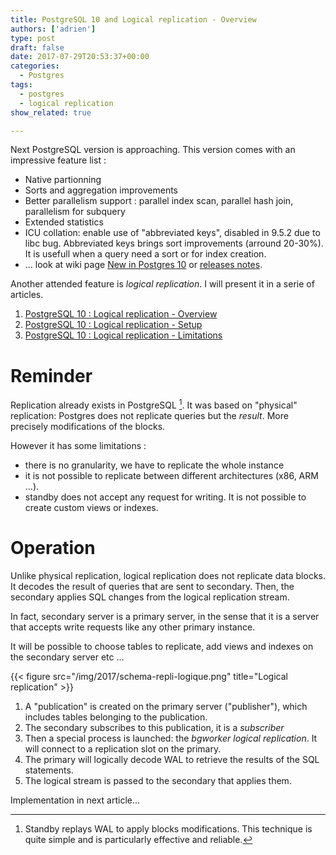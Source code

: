 ```yaml
---
title: PostgreSQL 10 and Logical replication - Overview
authors: ['adrien']
type: post
draft: false
date: 2017-07-29T20:53:37+00:00
categories:
  - Postgres
tags:
  - postgres
  - logical replication
show_related: true

---
```


Next PostgreSQL version is approaching. This version comes with an impressive feature list :

  * Native partionning
  * Sorts and aggregation improvements
  * Better parallelism support : parallel index scan, parallel hash join, parallelism for subquery
  * Extended statistics
  * ICU collation: enable use of "abbreviated keys", disabled in 9.5.2 due to libc bug. Abbreviated keys brings sort improvements (arround 20-30%). It is usefull when a query need a sort or for index creation.
  * ... look at wiki page [New in Postgres 10](https://wiki.postgresql.org/wiki/New_in_postgres_10) or [releases notes](https://www.postgresql.org/docs/10/static/release-10.html).


Another attended feature is _logical replication_. I will present it in a serie of articles.

<!--more-->

1. [PostgreSQL 10 : Logical replication - Overview][1]
2. [PostgreSQL 10 : Logical replication - Setup][2]
3. [PostgreSQL 10 : Logical replication - Limitations][3]


# Reminder

Replication already exists in PostgreSQL [^5]. It was based on "physical" replication: Postgres does not replicate queries but the *result*. More precisely modifications of the blocks.

[^5]: Standby replays WAL to apply blocks modifications. This technique is quite simple and is particularly effective and reliable.

However it has some limitations :

  * there is no granularity, we have to replicate the whole instance
  * it is not possible to replicate between different architectures (x86, ARM ...).
  * standby does not accept any request for writing. It is not possible to create custom views or indexes.


# Operation

Unlike physical replication, logical replication does not replicate data blocks. It decodes the result of queries that are sent to secondary. Then, the secondary applies SQL changes from the logical replication stream.

In fact, secondary server is a primary server, in the sense that it is a server that accepts write requests like any other primary instance.

It will be possible to choose tables to replicate, add views and indexes on the secondary server etc ...

{{< figure src="/img/2017/schema-repli-logique.png" title="Logical replication" >}}


  1. A "publication" is created on the primary server ("publisher"), which includes tables belonging to the publication.
  2. The secondary subscribes to this publication, it is a *subscriber*
  3. Then a special process is launched: the _bgworker logical replication_. It will connect to a replication slot on the primary.
  4. The primary will logically decode WAL to retrieve the results of the SQL statements.
  5. The logical stream is passed to the secondary that applies them.

Implementation in next article...

[1]: https://blog.anayrat.info/en/2017/07/29/postgresql-10-and-logical-replication-overview/
[2]: https://blog.anayrat.info/en/2017/08/05/postgresql-10-and-logical-replication-setup/
[3]: https://blog.anayrat.info/2017/08/27/postgresql-10-et-la-replication-logique-restrictions/
[4]: http://blog.anayrat.info/wp-content/uploads/2017/07/schema-repli-logique.png
